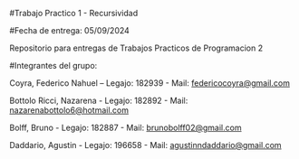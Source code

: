 #Trabajo Practico 1 - Recursividad

#Fecha de entrega: 05/09/2024

Repositorio para entregas de Trabajos Practicos de Programacion 2

#Integrantes del grupo:

Coyra, Federico Nahuel – Legajo: 182939 - Mail: federicocoyra@gmail.com

Bottolo Ricci, Nazarena - Legajo: 182892 - Mail: nazarenabottolo6@hotmail.com

Bolff, Bruno - Legajo: 182887 - Mail: brunobolff02@gmail.com

Daddario, Agustin - Legajo: 196658 - Mail: agustinndaddario@gmail.com
